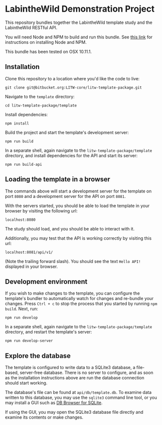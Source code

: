 # LabintheWild Demonstration Project

This repository bundles together the LabintheWild template study and the LabintheWild RESTful API.

You will need Node and NPM to build and run this bundle. See [this link](https://nodejs.org/en/) for instructions on installing Node and NPM.

This bundle has been tested on OSX 10.11.1.

## Installation 

Clone this repository to a location where you'd like the code to live:
```
git clone git@bitbucket.org:LITW-core/litw-template-package.git
```
Navigate to the `template` directory:
```
cd litw-template-package/template
```
Install dependencies:
```
npm install
```
Build the project and start the template's development server:
```
npm run build
```
In a separate shell, again navigate to the `litw-template-package/template` directory, and install dependencies for the API and start its server:
```
npm run build-api
```

## Loading the template in a browser

The commands above will start a development server for the template on port `8080` and a development server for the API on port `8081`.

With the servers started, you should be able to load the template in your browser by visiting the following url:
```
localhost:8080
```
The study should load, and you should be able to interact with it.

Additionally, you may test that the API is working correctly by visiting this url:
```
localhost:8081/api/v1/
```
(Note the trailing forward slash). You should see the text `Hello API!` displayed in your browser.


## Development environment
If you wish to make changes to the template, you can configure the template's bundler to automatically watch for changes and re-bundle your changes. Press `Ctrl + c` to stop the process that you started by running `npm build`. Next, run:
```
npm run develop
```
In a separate shell, again navigate to the `litw-template-package/template` directory, and restart the template's server:
```
npm run develop-server
```

## Explore the database

The template is configured to write data to a SQLite3 database, a file-based, server-free database. There is no server to configure, and as soon as the installation instructions above are run the database connection should start working. 

The database's file can be found at `api/db/template.db`. To examine data written to this database, you may use the `sqlite3` command line tool, or you may install a GUI such as [DB Browser for SQLite](http://sqlitebrowser.org/).

If using the GUI, you may open the SQLite3 database file directly and examine its contents or make changes.
